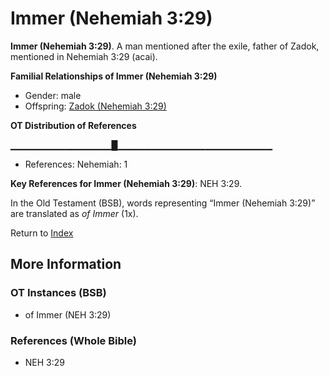# Immer (Nehemiah 3:29)
**Immer (Nehemiah 3:29)**. 
A man mentioned after the exile, father of Zadok, mentioned in Nehemiah 3:29 (acai). 




**Familial Relationships of Immer (Nehemiah 3:29)**


* Gender: male
* Offspring: [Zadok (Nehemiah 3:29)](Zadok.6.md)


**OT Distribution of References**

▁▁▁▁▁▁▁▁▁▁▁▁▁▁▁█▁▁▁▁▁▁▁▁▁▁▁▁▁▁▁▁▁▁▁▁▁▁▁
* References: Nehemiah: 1



**Key References for Immer (Nehemiah 3:29)**: 
NEH 3:29. 


In the Old Testament (BSB), words representing “Immer (Nehemiah 3:29)” are translated as 
*of Immer* (1x). 




Return to [Index](00-Index.md)

## More Information

### OT Instances (BSB)

* of Immer (NEH 3:29)



### References (Whole Bible)

* NEH 3:29



